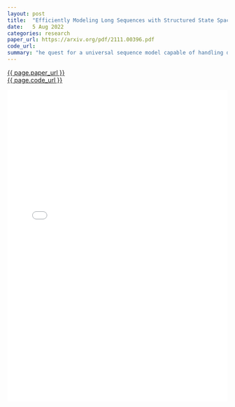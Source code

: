```yaml
---
layout: post
title:  "Efficiently Modeling Long Sequences with Structured State Spaces"
date:   5 Aug 2022
categories: research
paper_url: https://arxiv.org/pdf/2111.00396.pdf
code_url: 
summary: "he quest for a universal sequence model capable of handling data across different tasks and modalities, especially long-range dependencies, faces challenges with conventional models like RNNs, CNNs, and Transformers, which struggle with very long sequences. A promising approach using state space models (SSM) showed potential but had high computational demands. We introduce the Structured State Space sequence model (S4), a more efficient parameterization of SSM, demonstrating strong empirical performance across various benchmarks, including achieving state-of-the-art results and significantly outperforming prior models in efficiency and speed."
---
```


<style>
.responsive-pdf-container {
    overflow: hidden;
    padding-top: 141.42%; /* 16:9 Aspect Ratio, adjust as needed */
    position: relative;
}

.responsive-pdf-container iframe {
    border: none;
    height: 100%;
    left: 0;
    position: absolute;
    top: 0;
    width: 100%;
}
</style>

<a href="{{ page.paper_url }}">{{ page.paper_url }}</a><br>
<a href="{{ page.code_url }}">{{ page.code_url }}</a>

<div class="responsive-pdf-container">
    <iframe src="{{ page.paper_url }}" style="border: none;"></iframe>
</div>